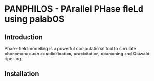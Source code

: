 # PANPHILOS - PArallel PHase fIeLd using palabOS

## Introduction

Phase-field modelling is a powerful computational tool to simulate phenomena such as solidification, precipitation, coarsening and Ostwald ripening. 

## Installation
